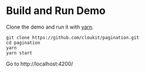 # Build and Run Demo

Clone the demo and run it with [yarn](https://yarnpkg.com/en/).

```
git clone https://github.com/cloukit/pagination.git
cd pagination
yarn
yarn start
```

Go to http://localhost:4200/
